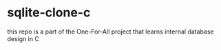 # sqlite-clone-c

this repo is a part of the One-For-All project that learns internal database design in C
